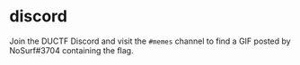discord
============

Join the DUCTF Discord and visit the `#memes` channel to find a GIF posted by NoSurf#3704 containing the flag.
